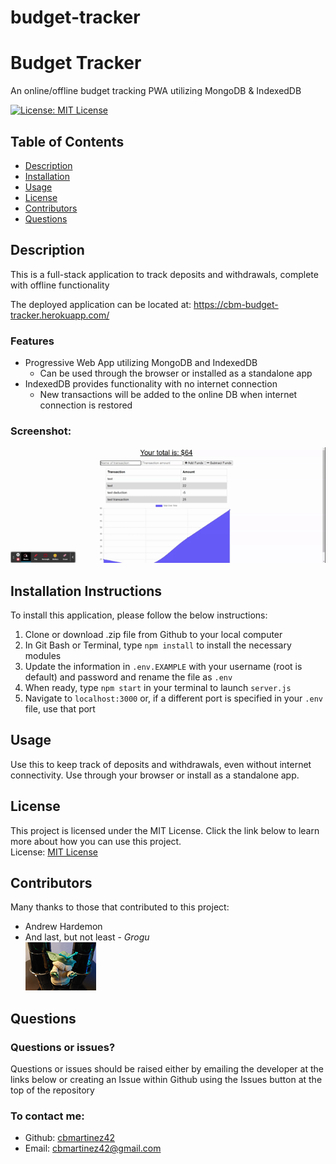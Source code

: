 # budget-tracker


# Budget Tracker
An online/offline budget tracking PWA utilizing MongoDB & IndexedDB

[![License: MIT License](https://img.shields.io/badge/License-MIT-yellow.svg)](https://opensource.org/licenses/MIT)
## Table of Contents
- [Description](#description)
- [Installation](#installation)
- [Usage](#usage)
- [License](#license)
- [Contributors](#contributors)
- [Questions](#questions)

## Description
This is a full-stack application to track deposits and withdrawals, complete with offline functionality

The deployed application can be located at: https://cbm-budget-tracker.herokuapp.com/  

### Features
* Progressive Web App utilizing MongoDB and IndexedDB
    * Can be used through the browser or installed as a standalone app
* IndexedDB provides functionality with no internet connection 
    * New transactions will be added to the online DB when internet connection is restored

### Screenshot:   
![Screenshot](./assets/images/screenshot.gif)

## Installation Instructions
To install this application, please follow the below instructions:  
1.  Clone or download .zip file from Github to your local computer
2.  In Git Bash or Terminal, type `npm install` to install the necessary modules
3.  Update the information in `.env.EXAMPLE` with your username (root is default) and password and rename the file as `.env`
4.  When ready, type `npm start` in your terminal to launch `server.js`
5.  Navigate to `localhost:3000` or, if a different port is specified in your `.env` file, use that port

## Usage
Use this to keep track of deposits and withdrawals, even without internet connectivity. Use through your browser or install as a standalone app. 

## License 
This project is licensed under the MIT License. Click the link below to learn more about how you can use this project.  
License: [MIT License](https://opensource.org/licenses/MIT)

## Contributors
Many thanks to those that contributed to this project:
* Andrew Hardemon
* And last, but not least - *Grogu*  
![Image of Grogu](./assets/images/grogu.png)

## Questions
### Questions or issues?  
Questions or issues should be raised either by emailing the developer at the links below or creating an Issue within Github using the Issues button at the top of the repository
### To contact me:
* Github: [cbmartinez42](https://github.com/cbmartinez42)  
* Email: [cbmartinez42@gmail.com](mailto:cbmartinez42@gmail.com)